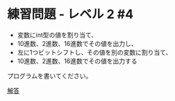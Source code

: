 # 練習問題 - レベル 2 #4

* 変数にint型の値を割り当て、
* 10進数、2進数、16進数でその値を出力し、
* 左に1つビットシフトし、その値を別の変数に割り当て、
* 10進数、2進数、16進数でその値を出力する

プログラムを書いてください。

[解答](https://play.golang.org/p/8BKIiPD4Ud)
